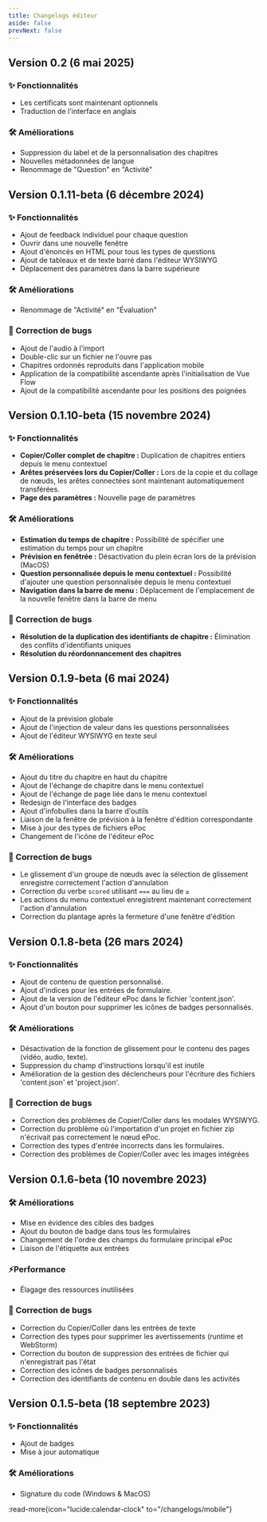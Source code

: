 ```yaml
---
title: Changelogs éditeur
aside: false
prevNext: false
---
```


## Version 0.2 (6 mai 2025)

### ✨ Fonctionnalités

-   Les certificats sont maintenant optionnels
-   Traduction de l'interface en anglais

### 🛠️ Améliorations

-   Suppression du label et de la personnalisation des chapitres
-   Nouvelles métadonnées de langue
-   Renommage de "Question" en "Activité"

## Version 0.1.11-beta (6 décembre 2024)

### ✨ Fonctionnalités

-   Ajout de feedback individuel pour chaque question
-   Ouvrir dans une nouvelle fenêtre
-   Ajout d'énoncés en HTML pour tous les types de questions
-   Ajout de tableaux et de texte barré dans l'éditeur WYSIWYG
-   Déplacement des paramètres dans la barre supérieure

### 🛠️ Améliorations

-   Renommage de "Activité" en "Évaluation"

### 🐛 Correction de bugs

-   Ajout de l'audio à l'import
-   Double-clic sur un fichier ne l'ouvre pas
-   Chapitres ordonnés reproduits dans l'application mobile
-   Application de la compatibilité ascendante après l'initialisation de Vue Flow
-   Ajout de la compatibilité ascendante pour les positions des poignées

## Version 0.1.10-beta (15 novembre 2024)

### ✨ Fonctionnalités

-   **Copier/Coller complet de chapitre :** Duplication de chapitres entiers depuis le menu contextuel
-   **Arêtes préservées lors du Copier/Coller :** Lors de la copie et du collage de nœuds, les arêtes connectées sont maintenant automatiquement transférées.
-   **Page des paramètres :** Nouvelle page de paramètres

### 🛠️ Améliorations

-   **Estimation du temps de chapitre :** Possibilité de spécifier une estimation du temps pour un chapitre
-   **Prévision en fenêtrée :** Désactivation du plein écran lors de la prévision (MacOS)
-   **Question personnalisée depuis le menu contextuel :** Possibilité d'ajouter une question personnalisée depuis le menu contextuel
-   **Navigation dans la barre de menu :** Déplacement de l'emplacement de la nouvelle fenêtre dans la barre de menu

### 🐛 Correction de bugs

-   **Résolution de la duplication des identifiants de chapitre :** Élimination des conflits d'identifiants uniques
-   **Résolution du réordonnancement des chapitres**

## Version 0.1.9-beta (6 mai 2024)

### ✨ Fonctionnalités

-   Ajout de la prévision globale
-   Ajout de l'injection de valeur dans les questions personnalisées
-   Ajout de l'éditeur WYSIWYG en texte seul

### 🛠️ Améliorations

-   Ajout du titre du chapitre en haut du chapitre
-   Ajout de l'échange de chapitre dans le menu contextuel
-   Ajout de l'échange de page liée dans le menu contextuel
-   Redesign de l'interface des badges
-   Ajout d'infobulles dans la barre d'outils
-   Liaison de la fenêtre de prévision à la fenêtre d'édition correspondante
-   Mise à jour des types de fichiers ePoc
-   Changement de l'icône de l'éditeur ePoc

### 🐛 Correction de bugs

-   Le glissement d'un groupe de nœuds avec la sélection de glissement enregistre correctement l'action d'annulation
-   Correction du verbe `scored` utilisant `===` au lieu de `≥`
-   Les actions du menu contextuel enregistrent maintenant correctement l'action d'annulation
-   Correction du plantage après la fermeture d'une fenêtre d'édition

## Version 0.1.8-beta (26 mars 2024)

### ✨ Fonctionnalités

-   Ajout de contenu de question personnalisé.
-   Ajout d'indices pour les entrées de formulaire.
-   Ajout de la version de l'éditeur ePoc dans le fichier 'content.json'.
-   Ajout d'un bouton pour supprimer les icônes de badges personnalisés.

### 🛠️ Améliorations

-   Désactivation de la fonction de glissement pour le contenu des pages (vidéo, audio, texte).
-   Suppression du champ d'instructions lorsqu'il est inutile
-   Amélioration de la gestion des déclencheurs pour l'écriture des fichiers 'content.json' et 'project.json'.

### 🐛 Correction de bugs

-   Correction des problèmes de Copier/Coller dans les modales WYSIWYG.
-   Correction du problème où l'importation d'un projet en fichier zip n'écrivait pas correctement le nœud ePoc.
-   Correction des types d'entrée incorrects dans les formulaires.
-   Correction des problèmes de Copier/Coller avec les images intégrées

## Version 0.1.6-beta (10 novembre 2023)

### 🛠 Améliorations

-   Mise en évidence des cibles des badges
-   Ajout du bouton de badge dans tous les formulaires
-   Changement de l'ordre des champs du formulaire principal ePoc
-   Liaison de l'étiquette aux entrées

### ⚡️Performance

-   Élagage des ressources inutilisées

### 🐛 Correction de bugs

-   Correction du Copier/Coller dans les entrées de texte
-   Correction des types pour supprimer les avertissements (runtime et WebStorm)
-   Correction du bouton de suppression des entrées de fichier qui n'enregistrait pas l'état
-   Correction des icônes de badges personnalisés
-   Correction des identifiants de contenu en double dans les activités

## Version 0.1.5-beta (18 septembre 2023)

### ✨ Fonctionnalités

-   Ajout de badges
-   Mise à jour automatique

### 🛠️ Améliorations

-   Signature du code (Windows & MacOS)

:read-more{icon="lucide:calendar-clock" to="/changelogs/mobile"}
